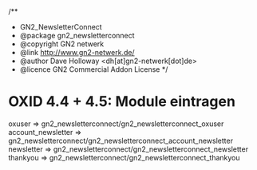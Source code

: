 /**
 * GN2_NewsletterConnect
 * @package gn2_newsletterconnect
 * @copyright GN2 netwerk
 * @link http://www.gn2-netwerk.de/
 * @author Dave Holloway <dh[at]gn2-netwerk[dot]de>
 * @licence GN2 Commercial Addon License
 */

 OXID 4.4 + 4.5: Module eintragen
 ================================

 oxuser => gn2_newsletterconnect/gn2_newsletterconnect_oxuser
 account_newsletter => gn2_newsletterconnect/gn2_newsletterconnect_account_newsletter
 newsletter => gn2_newsletterconnect/gn2_newsletterconnect_newsletter
 thankyou => gn2_newsletterconnect/gn2_newsletterconnect_thankyou